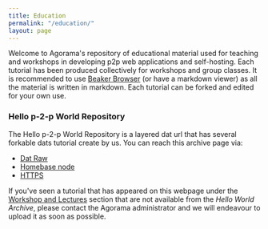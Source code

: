 ```yaml
---
title: Education
permalink: "/education/"
layout: page
---
```


Welcome to Agorama's repository of educational material used for teaching and workshops in developing p2p web applications and self-hosting. Each tutorial has been produced collectively for workshops and group classes. It is recommended to use [Beaker Browser](https://beakerbrowser.com/) (or have a markdown viewer) as all the material is written in markdown. Each tutorial can be forked and edited for your own use.

### Hello p-2-p World Repository

The Hello p-2-p World Repository is a layered dat url that has several forkable dats tutorial create by us. You can reach this archive page via:



* [Dat Raw](dat://01cd482f39eb729cdcbb479b03b0c76c6def9cfc9cff276a564a17c99c4432f4/)
* [Homebase node](dat://helloworld.agorama.org.uk/)
* [HTTPS](https://helloworld.agorama.org.uk/)

If you've seen a tutorial that has appeared on this webpage under the [Workshop and Lectures](/projects/edu/) section that are not available from the *Hello World Archive*, please contact the Agorama administrator and we will endeavour to upload it as soon as possible.
